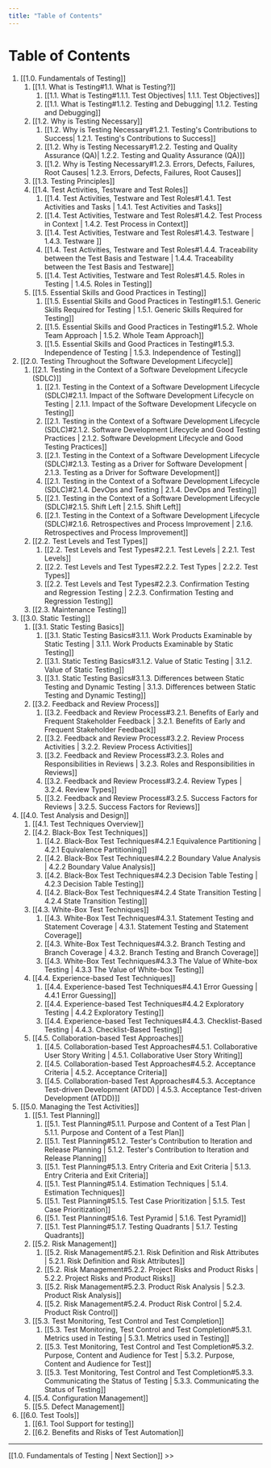 ```yaml
---
title: "Table of Contents"
---
```


# Table of Contents

1. [[1.0.  Fundamentals of Testing]]
	1. [[1.1.  What is Testing#1.1. What is Testing?]]
		1. [[1.1.  What is Testing#1.1.1. Test Objectives| 1.1.1. Test Objectives]]
		2. [[1.1.  What is Testing#1.1.2. Testing and Debugging| 1.1.2. Testing and Debugging]]
	2. [[1.2.  Why is Testing Necessary]]
		1. [[1.2.  Why is Testing Necessary#1.2.1. Testing's Contributions to Success| 1.2.1. Testing's Contributions to Success]]
		2. [[1.2.  Why is Testing Necessary#1.2.2. Testing and Quality Assurance (QA)| 1.2.2. Testing and Quality Assurance (QA)]]
		3. [[1.2.  Why is Testing Necessary#1.2.3. Errors, Defects, Failures, Root Causes| 1.2.3. Errors, Defects, Failures, Root Causes]]
	3. [[1.3.  Testing Principles]]
	4. [[1.4.  Test Activities, Testware and Test Roles]]
		1. [[1.4.  Test Activities, Testware and Test Roles#1.4.1. Test Activities and Tasks | 1.4.1. Test Activities and Tasks]]
		2. [[1.4.  Test Activities, Testware and Test Roles#1.4.2. Test Process in Context | 1.4.2. Test Process in Context]]
		3. [[1.4.  Test Activities, Testware and Test Roles#1.4.3. Testware | 1.4.3. Testware ]]
		4. [[1.4.  Test Activities, Testware and Test Roles#1.4.4. Traceability between the Test Basis and Testware | 1.4.4. Traceability between the Test Basis and Testware]]
		5. [[1.4.  Test Activities, Testware and Test Roles#1.4.5. Roles in Testing | 1.4.5. Roles in Testing]]
	5. [[1.5.  Essential Skills and Good Practices in Testing]]
		1. [[1.5.  Essential Skills and Good Practices in Testing#1.5.1. Generic Skills Required for Testing | 1.5.1. Generic Skills Required for Testing]]
		2. [[1.5.  Essential Skills and Good Practices in Testing#1.5.2. Whole Team Approach | 1.5.2. Whole Team Approach]]
		3. [[1.5.  Essential Skills and Good Practices in Testing#1.5.3. Independence of Testing | 1.5.3. Independence of Testing]]
2. [[2.0.  Testing Throughout the Software Development Lifecycle]]
	1. [[2.1.  Testing in the Context of a Software Development Lifecycle (SDLC)]]
		1. [[2.1.  Testing in the Context of a Software Development Lifecycle (SDLC)#2.1.1. Impact of the Software Development Lifecycle on Testing | 2.1.1. Impact of the Software Development Lifecycle on Testing]]
		2. [[2.1.  Testing in the Context of a Software Development Lifecycle (SDLC)#2.1.2. Software Development Lifecycle and Good Testing Practices | 2.1.2. Software Development Lifecycle and Good Testing Practices]]
		3. [[2.1.  Testing in the Context of a Software Development Lifecycle (SDLC)#2.1.3. Testing as a Driver for Software Development | 2.1.3. Testing as a Driver for Software Development]]
		4. [[2.1.  Testing in the Context of a Software Development Lifecycle (SDLC)#2.1.4. DevOps and Testing | 2.1.4. DevOps and Testing]]
		5. [[2.1.  Testing in the Context of a Software Development Lifecycle (SDLC)#2.1.5. Shift Left | 2.1.5. Shift Left]]
		6. [[2.1.  Testing in the Context of a Software Development Lifecycle (SDLC)#2.1.6. Retrospectives and Process Improvement | 2.1.6. Retrospectives and Process Improvement]]
	2. [[2.2.  Test Levels and Test Types]]
		1. [[2.2.  Test Levels and Test Types#2.2.1. Test Levels | 2.2.1. Test Levels]]
		2. [[2.2.  Test Levels and Test Types#2.2.2. Test Types | 2.2.2. Test Types]]
		3. [[2.2.  Test Levels and Test Types#2.2.3. Confirmation Testing and Regression Testing | 2.2.3. Confirmation Testing and Regression Testing]]
	3. [[2.3.  Maintenance Testing]]
3. [[3.0.  Static Testing]]
	1. [[3.1.  Static Testing Basics]]
		1. [[3.1.  Static Testing Basics#3.1.1. Work Products Examinable by Static Testing | 3.1.1. Work Products Examinable by Static Testing]]
		2. [[3.1.  Static Testing Basics#3.1.2. Value of Static Testing | 3.1.2. Value of Static Testing]]
		3. [[3.1.  Static Testing Basics#3.1.3. Differences between Static Testing and Dynamic Testing | 3.1.3. Differences between Static Testing and Dynamic Testing]]
	2. [[3.2.  Feedback and Review Process]]
		1. [[3.2.  Feedback and Review Process#3.2.1. Benefits of Early and Frequent Stakeholder Feedback | 3.2.1. Benefits of Early and Frequent Stakeholder Feedback]]
		2. [[3.2.  Feedback and Review Process#3.2.2. Review Process Activities | 3.2.2. Review Process Activities]]
		3. [[3.2.  Feedback and Review Process#3.2.3. Roles and Responsibilities in Reviews | 3.2.3. Roles and Responsibilities in Reviews]]
		4. [[3.2.  Feedback and Review Process#3.2.4. Review Types | 3.2.4. Review Types]]
		5. [[3.2.  Feedback and Review Process#3.2.5. Success Factors for Reviews | 3.2.5. Success Factors for Reviews]]
4. [[4.0.  Test Analysis and Design]]
	1. [[4.1.  Test Techniques Overview]]
	2. [[4.2.  Black-Box Test Techniques]]
		1. [[4.2.  Black-Box Test Techniques#4.2.1 Equivalence Partitioning | 4.2.1 Equivalence Partitioning]]
		2. [[4.2.  Black-Box Test Techniques#4.2.2 Boundary Value Analysis | 4.2.2 Boundary Value Analysis]]
		3. [[4.2.  Black-Box Test Techniques#4.2.3 Decision Table Testing | 4.2.3 Decision Table Testing]]
		4. [[4.2.  Black-Box Test Techniques#4.2.4 State Transition Testing | 4.2.4 State Transition Testing]]
	3. [[4.3.  White-Box Test Techniques]]
		1. [[4.3.  White-Box Test Techniques#4.3.1. Statement Testing and Statement Coverage | 4.3.1. Statement Testing and Statement Coverage]]
		2. [[4.3.  White-Box Test Techniques#4.3.2. Branch Testing and Branch Coverage | 4.3.2. Branch Testing and Branch Coverage]]
		3. [[4.3.  White-Box Test Techniques#4.3.3 The Value of White-box Testing | 4.3.3 The Value of White-box Testing]]
	4. [[4.4.  Experience-based Test Techniques]]
		1. [[4.4.  Experience-based Test Techniques#4.4.1 Error Guessing | 4.4.1 Error Guessing]]
		2. [[4.4.  Experience-based Test Techniques#4.4.2 Exploratory Testing | 4.4.2 Exploratory Testing]]
		3. [[4.4.  Experience-based Test Techniques#4.4.3. Checklist-Based Testing | 4.4.3. Checklist-Based Testing]]
	5. [[4.5.  Collaboration-based Test Approaches]]
		1. [[4.5.  Collaboration-based Test Approaches#4.5.1. Collaborative User Story Writing | 4.5.1. Collaborative User Story Writing]]
		2. [[4.5.  Collaboration-based Test Approaches#4.5.2. Acceptance Criteria | 4.5.2. Acceptance Criteria]]
		3. [[4.5.  Collaboration-based Test Approaches#4.5.3. Acceptance Test-driven Development (ATDD) | 4.5.3. Acceptance Test-driven Development (ATDD)]]
5. [[5.0.  Managing the Test Activities]]
	1. [[5.1.  Test Planning]]
		1. [[5.1.  Test Planning#5.1.1. Purpose and Content of a Test Plan | 5.1.1. Purpose and Content of a Test Plan]]
		2. [[5.1.  Test Planning#5.1.2. Tester's Contribution to Iteration and Release Planning | 5.1.2. Tester's Contribution to Iteration and Release Planning]]
		3. [[5.1.  Test Planning#5.1.3. Entry Criteria and Exit Criteria | 5.1.3. Entry Criteria and Exit Criteria]]
		4. [[5.1.  Test Planning#5.1.4. Estimation Techniques | 5.1.4. Estimation Techniques]]
		5. [[5.1.  Test Planning#5.1.5. Test Case Prioritization | 5.1.5. Test Case Prioritization]]
		6. [[5.1.  Test Planning#5.1.6. Test Pyramid | 5.1.6. Test Pyramid]]
		7. [[5.1.  Test Planning#5.1.7. Testing Quadrants | 5.1.7. Testing Quadrants]]
	2. [[5.2.  Risk Management]]
		1. [[5.2.  Risk Management#5.2.1. Risk Definition and Risk Attributes | 5.2.1. Risk Definition and Risk Attributes]]
		2. [[5.2.  Risk Management#5.2.2. Project Risks and Product Risks | 5.2.2. Project Risks and Product Risks]]
		3. [[5.2.  Risk Management#5.2.3. Product Risk Analysis | 5.2.3. Product Risk Analysis]]
		4. [[5.2.  Risk Management#5.2.4. Product Risk Control | 5.2.4. Product Risk Control]]
	3. [[5.3.  Test Monitoring, Test Control and Test Completion]]
		1. [[5.3.  Test Monitoring, Test Control and Test Completion#5.3.1. Metrics used in Testing | 5.3.1. Metrics used in Testing]]
		2. [[5.3.  Test Monitoring, Test Control and Test Completion#5.3.2. Purpose, Content and Audience for Test | 5.3.2. Purpose, Content and Audience for Test]]
		3. [[5.3.  Test Monitoring, Test Control and Test Completion#5.3.3. Communicating the Status of Testing | 5.3.3. Communicating the Status of Testing]]
	4. [[5.4.  Configuration Management]]
	5. [[5.5.  Defect Management]]
6. [[6.0.  Test Tools]]
	1. [[6.1.  Tool Support for testing]]
	2. [[6.2.  Benefits and Risks of Test Automation]]

---
[[1.0.  Fundamentals of Testing | Next Section]] >>